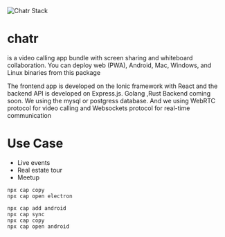 ![Chatr Stack](./icon.png)
# chatr
is a video calling app bundle with screen sharing and whiteboard collaboration.
You can deploy web (PWA), Android, Mac, Windows, and Linux binaries from this package

The frontend app is developed on the Ionic framework with React and the backend API is developed on Express.js.
Golang ,Rust Backend coming soon.
We using the mysql or postgress database. And we using WebRTC protocol for video calling and Websockets protocol for real-time communication

# Use Case
* Live events
* Real estate tour
* Meetup

````npx cap add electron
npx cap copy
npx cap open electron

npx cap add android
npx cap sync
npx cap copy
npx cap open android
